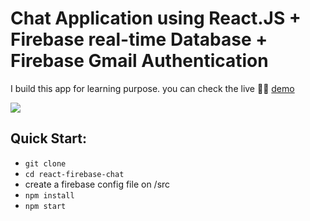 Chat Application using React.JS + Firebase real-time Database + Firebase Gmail Authentication
=====================================

I build this app for learning purpose. you can check the live 💁‍♂️ [demo](https://chatroom-67e21.web.app/) 

![](https://firebasestorage.googleapis.com/v0/b/chatroom-67e21.appspot.com/o/chat-chat.png?alt=media&token=3ad066ef-e277-4113-a496-e8fa6c110832)

Quick Start:
------------

- ``` git clone ```
- ``` cd react-firebase-chat ```
- create a firebase config file on /src
- ``` npm install ```
- ``` npm start ```